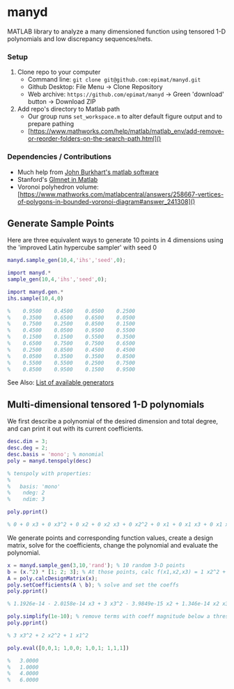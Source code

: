 # manyd
MATLAB library to analyze a many dimensioned function using tensored 1-D polynomials and low discrepancy sequences/nets.

### Setup
1) Clone repo to your computer
   * Command line: `git clone git@github.com:epimat/manyd.git`
   * Github Desktop: File Menu -> Clone Repository
   * Web archive: `https://github.com/epimat/manyd` -> Green 'download' button -> Download ZIP
2) Add repo's directory to Matlab path
   * Our group runs `set_workspace.m` to alter default figure output and to prepare pathing
   * [https://www.mathworks.com/help/matlab/matlab_env/add-remove-or-reorder-folders-on-the-search-path.html]()

### Dependencies / Contributions

* Much help from [John Burkhart's matlab software](https://people.sc.fsu.edu/~jburkardt/)
* Stanford's [Glmnet in Matlab](https://web.stanford.edu/~hastie/glmnet_matlab/index.html)
* Voronoi polyhedron volume: [https://www.mathworks.com/matlabcentral/answers/258667-vertices-of-polygons-in-bounded-voronoi-diagram#answer_241308]()

## Generate Sample Points

Here are three equivalent ways to generate 10 points in 4 dimensions
using the 'improved Latin hypercube sampler' with seed 0

```matlab
manyd.sample_gen(10,4,'ihs','seed',0);

import manyd.*
sample_gen(10,4,'ihs','seed',0);

import manyd.gen.*
ihs.sample(10,4,0)

%    0.9500    0.4500    0.0500    0.2500
%    0.3500    0.6500    0.6500    0.0500
%    0.7500    0.2500    0.8500    0.1500
%    0.4500    0.0500    0.9500    0.5500
%    0.1500    0.1500    0.5500    0.3500
%    0.6500    0.7500    0.7500    0.6500
%    0.2500    0.8500    0.4500    0.4500
%    0.0500    0.3500    0.3500    0.8500
%    0.5500    0.5500    0.2500    0.7500
%    0.8500    0.9500    0.1500    0.9500

```
See Also: [List of available generators](+manyd/+gen/)

## Multi-dimensional tensored 1-D polynomials
We first describe a polynomial of the desired dimension and total degree,
and can print it out with its current coefficients.
```matlab
desc.dim = 3;
desc.deg = 2;
desc.basis = 'mono'; % monomial
poly = manyd.tenspoly(desc)

% tenspoly with properties:
%
%   basis: 'mono'
%    ndeg: 2
%    ndim: 3

poly.pprint()

% 0 + 0 x3 + 0 x3^2 + 0 x2 + 0 x2 x3 + 0 x2^2 + 0 x1 + 0 x1 x3 + 0 x1 x2 + 0 x1^2
```
We generate points and corresponding function values, create a design matrix, solve for the coefficients, change the polynomial and evaluate the polynomial.

```matlab
x = manyd.sample_gen(3,10,'rand'); % 10 random 3-D points
b = (x.^2) * [1; 2; 3]; % At those points, calc f(x1,x2,x3) = 1 x2^2 + 2 x2^2 + 3 x3^2
A = poly.calcDesignMatrix(x);
poly.setCoefficients(A \ b); % solve and set the coeffs
poly.pprint()

% 1.1926e-14 - 2.0158e-14 x3 + 3 x3^2 - 3.9849e-15 x2 + 1.346e-14 x2 x3 + 2 x2^2 - 6.2541e-15 x1 + 2.2707e-15 x1 x3 + 5.0962e-16 x1 x2 + 1 x1^2

poly.simplify(1e-10); % remove terms with coeff magnitude below a threshold
poly.pprint()

% 3 x3^2 + 2 x2^2 + 1 x1^2

poly.eval([0,0,1; 1,0,0; 1,0,1; 1,1,1])

%   3.0000
%   1.0000
%   4.0000
%   6.0000
```

